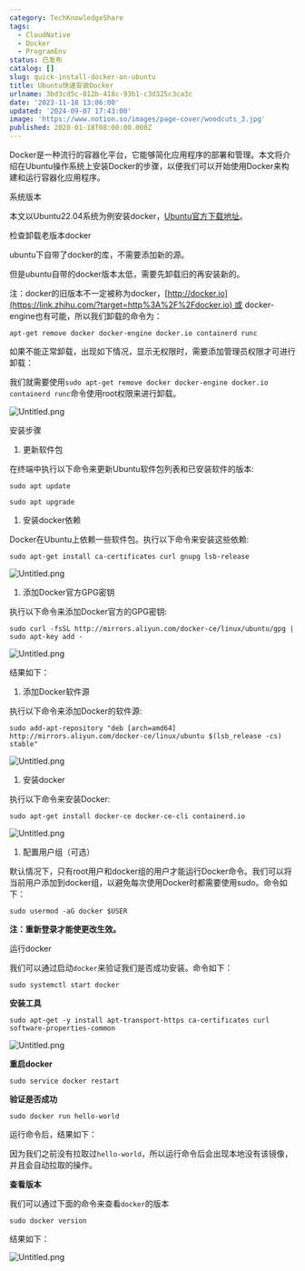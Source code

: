 ```yaml
---
category: TechKnowledgeShare
tags:
  - CloudNative
  - Docker
  - ProgramEnv
status: 已发布
catalog: []
slug: quick-install-docker-on-ubuntu
title: Ubuntu快速安装Docker
urlname: 3bd3cd5c-012b-418c-93b1-c3d325c3ca3c
date: '2023-11-18 13:06:00'
updated: '2024-09-07 17:43:00'
image: 'https://www.notion.so/images/page-cover/woodcuts_3.jpg'
published: 2020-01-18T08:00:00.000Z
---
```


Docker是一种流行的容器化平台，它能够简化应用程序的部署和管理。本文将介绍在Ubuntu操作系统上安装Docker的步骤，以便我们可以开始使用Docker来构建和运行容器化应用程序。


系统版本


本文以Ubuntu22.04系统为例安装docker，[Ubuntu官方下载地址](https://link.zhihu.com/?target=https%3A%2F%2Fubuntu.com%2Fdownload)。


检查卸载老版本docker


ubuntu下自带了docker的库，不需要添加新的源。


但是ubuntu自带的docker版本太低，需要先卸载旧的再安装新的。


注：docker的旧版本不一定被称为docker，[http://docker.io](https://link.zhihu.com/?target=http%3A%2F%2Fdocker.io) 或 docker-engine也有可能，所以我们卸载的命令为：


`apt-get remove docker docker-engine docker.io containerd runc`


如果不能正常卸载，出现如下情况，显示无权限时，需要添加管理员权限才可进行卸载：


我们就需要使用`sudo apt-get remove docker docker-engine docker.io containerd runc`命令使用root权限来进行卸载。


![Untitled.png](https://prod-files-secure.s3.us-west-2.amazonaws.com/5d24fe63-e567-4804-86f9-9fdc62e13082/39952d0f-7851-4550-b715-72a33876c773/Untitled.png?X-Amz-Algorithm=AWS4-HMAC-SHA256&X-Amz-Content-Sha256=UNSIGNED-PAYLOAD&X-Amz-Credential=ASIAZI2LB466RJPMAXXX%2F20250131%2Fus-west-2%2Fs3%2Faws4_request&X-Amz-Date=20250131T053634Z&X-Amz-Expires=3600&X-Amz-Security-Token=IQoJb3JpZ2luX2VjEKr%2F%2F%2F%2F%2F%2F%2F%2F%2F%2FwEaCXVzLXdlc3QtMiJGMEQCICQ8to2AWXBQS5fbFjs%2Fl6KsCFTlPm2CUr76cyJ%2BdCwdAiBGPKBYixP50xhd569KyU%2BkJUDFgRGRmPCkKbQhKoPNpiqIBAiz%2F%2F%2F%2F%2F%2F%2F%2F%2F%2F8BEAAaDDYzNzQyMzE4MzgwNSIMIbGALIhNO%2BhpVLf7KtwD8HOBwnQDezDH1GK%2BFcu4PE63Z8w6ft6t4SsJfBKRYxExiRWqg6KIKtWXH2FrUbJWGyt2i%2BOjBTqToVTIyxYi0zuhiS7YpUpGUOqOm0QrZmCEDCEGaLrF5Ug7bxtlv1L8Mk62zi5SFpDK95YLiRSYJpdu2yhmX5GgDDR%2Fx3VHJD%2BMHfczOiYGLIgd%2BA9Ct4x%2FKpU8c6QKPFlyLJnmMNzCy694Xqwu5xgPAM%2BmBWeCE%2BRyW1TVlIEKxGK4VSwFTVrEMT%2BZCHcKpnKYdGy9uU%2FpdlkWHnK2DKMMdwfMFLzBKap3VqtiX77K9dGWfPu1g20%2F3bNMA9FimjY4uRWnc1QvCEmDTgeeM738cTTl9eaSdkuuFyPU%2FuVXnzS6ErddC5qUDtHfjb4gEq8QBacncV0kLvalZuK%2Fsh4Xy%2FTModXxpJOY0xSJgG4gPpf0JDFWX95idCPEVb%2B5LkdckBr8QTLPrHRzN3psIX46qNDwrnScYR8wy%2FpH4rgjn3C4cjsmSTjZ5MY6UaWAdWtlCWNnrBrg3gKJrce7rMCvFr0A5GgiYuc5o9eCwxredTtzTxtEvciLbth5WIKJTzn6E6GGlw6F%2BZQXwINH7KTgFLXRThwY8wsWGh5JV7p1JfbHB5Iw4NDwvAY6pgH85WxSX%2B8%2FiRqtMlZ55TjNa8k1QwU2yt%2F%2B7%2B7iLC3HgPmhNoqOwMTOoXyKA5EZV206goT72SZ4YLYPxa7lCVAVUFrRHDZ9QB4yM3%2FTutjXirIEDWRiJ8B8ovKIGteqxLsqOKhbA9JiSFeG04EkwOvdDN6n4cQas5pOkogcl8pd2FM0%2BMgeR2iDUgtyKeh5qmsWw%2BZUcaOjQ77Dx9TPIR8ZcqLyuja3&X-Amz-Signature=870a24dad877b3e9c976528d813785f837c8ff1d8e2b2b685b5b9729322f268f&X-Amz-SignedHeaders=host&x-id=GetObject)


安装步骤

1. 更新软件包

在终端中执行以下命令来更新Ubuntu软件包列表和已安装软件的版本:


`sudo apt update`


`sudo apt upgrade`

1. 安装docker依赖

Docker在Ubuntu上依赖一些软件包。执行以下命令来安装这些依赖:


`sudo apt-get install ca-certificates curl gnupg lsb-release`


![Untitled.png](https://prod-files-secure.s3.us-west-2.amazonaws.com/5d24fe63-e567-4804-86f9-9fdc62e13082/b5a549a8-6621-4824-a151-93e8b0592f14/Untitled.png?X-Amz-Algorithm=AWS4-HMAC-SHA256&X-Amz-Content-Sha256=UNSIGNED-PAYLOAD&X-Amz-Credential=ASIAZI2LB466RJPMAXXX%2F20250131%2Fus-west-2%2Fs3%2Faws4_request&X-Amz-Date=20250131T053634Z&X-Amz-Expires=3600&X-Amz-Security-Token=IQoJb3JpZ2luX2VjEKr%2F%2F%2F%2F%2F%2F%2F%2F%2F%2FwEaCXVzLXdlc3QtMiJGMEQCICQ8to2AWXBQS5fbFjs%2Fl6KsCFTlPm2CUr76cyJ%2BdCwdAiBGPKBYixP50xhd569KyU%2BkJUDFgRGRmPCkKbQhKoPNpiqIBAiz%2F%2F%2F%2F%2F%2F%2F%2F%2F%2F8BEAAaDDYzNzQyMzE4MzgwNSIMIbGALIhNO%2BhpVLf7KtwD8HOBwnQDezDH1GK%2BFcu4PE63Z8w6ft6t4SsJfBKRYxExiRWqg6KIKtWXH2FrUbJWGyt2i%2BOjBTqToVTIyxYi0zuhiS7YpUpGUOqOm0QrZmCEDCEGaLrF5Ug7bxtlv1L8Mk62zi5SFpDK95YLiRSYJpdu2yhmX5GgDDR%2Fx3VHJD%2BMHfczOiYGLIgd%2BA9Ct4x%2FKpU8c6QKPFlyLJnmMNzCy694Xqwu5xgPAM%2BmBWeCE%2BRyW1TVlIEKxGK4VSwFTVrEMT%2BZCHcKpnKYdGy9uU%2FpdlkWHnK2DKMMdwfMFLzBKap3VqtiX77K9dGWfPu1g20%2F3bNMA9FimjY4uRWnc1QvCEmDTgeeM738cTTl9eaSdkuuFyPU%2FuVXnzS6ErddC5qUDtHfjb4gEq8QBacncV0kLvalZuK%2Fsh4Xy%2FTModXxpJOY0xSJgG4gPpf0JDFWX95idCPEVb%2B5LkdckBr8QTLPrHRzN3psIX46qNDwrnScYR8wy%2FpH4rgjn3C4cjsmSTjZ5MY6UaWAdWtlCWNnrBrg3gKJrce7rMCvFr0A5GgiYuc5o9eCwxredTtzTxtEvciLbth5WIKJTzn6E6GGlw6F%2BZQXwINH7KTgFLXRThwY8wsWGh5JV7p1JfbHB5Iw4NDwvAY6pgH85WxSX%2B8%2FiRqtMlZ55TjNa8k1QwU2yt%2F%2B7%2B7iLC3HgPmhNoqOwMTOoXyKA5EZV206goT72SZ4YLYPxa7lCVAVUFrRHDZ9QB4yM3%2FTutjXirIEDWRiJ8B8ovKIGteqxLsqOKhbA9JiSFeG04EkwOvdDN6n4cQas5pOkogcl8pd2FM0%2BMgeR2iDUgtyKeh5qmsWw%2BZUcaOjQ77Dx9TPIR8ZcqLyuja3&X-Amz-Signature=778df8e70fd6fffa2908f1c949adbc67dc5ed781eb82751195150e8780ed8108&X-Amz-SignedHeaders=host&x-id=GetObject)

1. 添加Docker官方GPG密钥

执行以下命令来添加Docker官方的GPG密钥:


`sudo curl -fsSL http://mirrors.aliyun.com/docker-ce/linux/ubuntu/gpg | sudo apt-key add -`


![Untitled.png](https://prod-files-secure.s3.us-west-2.amazonaws.com/5d24fe63-e567-4804-86f9-9fdc62e13082/98014b5e-f5b7-4b16-804e-ab6917971bd3/Untitled.png?X-Amz-Algorithm=AWS4-HMAC-SHA256&X-Amz-Content-Sha256=UNSIGNED-PAYLOAD&X-Amz-Credential=ASIAZI2LB466RJPMAXXX%2F20250131%2Fus-west-2%2Fs3%2Faws4_request&X-Amz-Date=20250131T053634Z&X-Amz-Expires=3600&X-Amz-Security-Token=IQoJb3JpZ2luX2VjEKr%2F%2F%2F%2F%2F%2F%2F%2F%2F%2FwEaCXVzLXdlc3QtMiJGMEQCICQ8to2AWXBQS5fbFjs%2Fl6KsCFTlPm2CUr76cyJ%2BdCwdAiBGPKBYixP50xhd569KyU%2BkJUDFgRGRmPCkKbQhKoPNpiqIBAiz%2F%2F%2F%2F%2F%2F%2F%2F%2F%2F8BEAAaDDYzNzQyMzE4MzgwNSIMIbGALIhNO%2BhpVLf7KtwD8HOBwnQDezDH1GK%2BFcu4PE63Z8w6ft6t4SsJfBKRYxExiRWqg6KIKtWXH2FrUbJWGyt2i%2BOjBTqToVTIyxYi0zuhiS7YpUpGUOqOm0QrZmCEDCEGaLrF5Ug7bxtlv1L8Mk62zi5SFpDK95YLiRSYJpdu2yhmX5GgDDR%2Fx3VHJD%2BMHfczOiYGLIgd%2BA9Ct4x%2FKpU8c6QKPFlyLJnmMNzCy694Xqwu5xgPAM%2BmBWeCE%2BRyW1TVlIEKxGK4VSwFTVrEMT%2BZCHcKpnKYdGy9uU%2FpdlkWHnK2DKMMdwfMFLzBKap3VqtiX77K9dGWfPu1g20%2F3bNMA9FimjY4uRWnc1QvCEmDTgeeM738cTTl9eaSdkuuFyPU%2FuVXnzS6ErddC5qUDtHfjb4gEq8QBacncV0kLvalZuK%2Fsh4Xy%2FTModXxpJOY0xSJgG4gPpf0JDFWX95idCPEVb%2B5LkdckBr8QTLPrHRzN3psIX46qNDwrnScYR8wy%2FpH4rgjn3C4cjsmSTjZ5MY6UaWAdWtlCWNnrBrg3gKJrce7rMCvFr0A5GgiYuc5o9eCwxredTtzTxtEvciLbth5WIKJTzn6E6GGlw6F%2BZQXwINH7KTgFLXRThwY8wsWGh5JV7p1JfbHB5Iw4NDwvAY6pgH85WxSX%2B8%2FiRqtMlZ55TjNa8k1QwU2yt%2F%2B7%2B7iLC3HgPmhNoqOwMTOoXyKA5EZV206goT72SZ4YLYPxa7lCVAVUFrRHDZ9QB4yM3%2FTutjXirIEDWRiJ8B8ovKIGteqxLsqOKhbA9JiSFeG04EkwOvdDN6n4cQas5pOkogcl8pd2FM0%2BMgeR2iDUgtyKeh5qmsWw%2BZUcaOjQ77Dx9TPIR8ZcqLyuja3&X-Amz-Signature=114016acd9bfc71007e2b0fa20896bec9029be3983f093150e4456a293689f26&X-Amz-SignedHeaders=host&x-id=GetObject)


结果如下：

1. 添加Docker软件源

执行以下命令来添加Docker的软件源:


`sudo add-apt-repository "deb [arch=amd64] http://mirrors.aliyun.com/docker-ce/linux/ubuntu $(lsb_release -cs) stable"`


![Untitled.png](https://prod-files-secure.s3.us-west-2.amazonaws.com/5d24fe63-e567-4804-86f9-9fdc62e13082/7fc5bdbe-9d4c-48b8-ba03-3309380f47ba/Untitled.png?X-Amz-Algorithm=AWS4-HMAC-SHA256&X-Amz-Content-Sha256=UNSIGNED-PAYLOAD&X-Amz-Credential=ASIAZI2LB466RJPMAXXX%2F20250131%2Fus-west-2%2Fs3%2Faws4_request&X-Amz-Date=20250131T053634Z&X-Amz-Expires=3600&X-Amz-Security-Token=IQoJb3JpZ2luX2VjEKr%2F%2F%2F%2F%2F%2F%2F%2F%2F%2FwEaCXVzLXdlc3QtMiJGMEQCICQ8to2AWXBQS5fbFjs%2Fl6KsCFTlPm2CUr76cyJ%2BdCwdAiBGPKBYixP50xhd569KyU%2BkJUDFgRGRmPCkKbQhKoPNpiqIBAiz%2F%2F%2F%2F%2F%2F%2F%2F%2F%2F8BEAAaDDYzNzQyMzE4MzgwNSIMIbGALIhNO%2BhpVLf7KtwD8HOBwnQDezDH1GK%2BFcu4PE63Z8w6ft6t4SsJfBKRYxExiRWqg6KIKtWXH2FrUbJWGyt2i%2BOjBTqToVTIyxYi0zuhiS7YpUpGUOqOm0QrZmCEDCEGaLrF5Ug7bxtlv1L8Mk62zi5SFpDK95YLiRSYJpdu2yhmX5GgDDR%2Fx3VHJD%2BMHfczOiYGLIgd%2BA9Ct4x%2FKpU8c6QKPFlyLJnmMNzCy694Xqwu5xgPAM%2BmBWeCE%2BRyW1TVlIEKxGK4VSwFTVrEMT%2BZCHcKpnKYdGy9uU%2FpdlkWHnK2DKMMdwfMFLzBKap3VqtiX77K9dGWfPu1g20%2F3bNMA9FimjY4uRWnc1QvCEmDTgeeM738cTTl9eaSdkuuFyPU%2FuVXnzS6ErddC5qUDtHfjb4gEq8QBacncV0kLvalZuK%2Fsh4Xy%2FTModXxpJOY0xSJgG4gPpf0JDFWX95idCPEVb%2B5LkdckBr8QTLPrHRzN3psIX46qNDwrnScYR8wy%2FpH4rgjn3C4cjsmSTjZ5MY6UaWAdWtlCWNnrBrg3gKJrce7rMCvFr0A5GgiYuc5o9eCwxredTtzTxtEvciLbth5WIKJTzn6E6GGlw6F%2BZQXwINH7KTgFLXRThwY8wsWGh5JV7p1JfbHB5Iw4NDwvAY6pgH85WxSX%2B8%2FiRqtMlZ55TjNa8k1QwU2yt%2F%2B7%2B7iLC3HgPmhNoqOwMTOoXyKA5EZV206goT72SZ4YLYPxa7lCVAVUFrRHDZ9QB4yM3%2FTutjXirIEDWRiJ8B8ovKIGteqxLsqOKhbA9JiSFeG04EkwOvdDN6n4cQas5pOkogcl8pd2FM0%2BMgeR2iDUgtyKeh5qmsWw%2BZUcaOjQ77Dx9TPIR8ZcqLyuja3&X-Amz-Signature=90cfa5055dcdc7436bb52330add855df51357527c12b086d7029b3440080c0c4&X-Amz-SignedHeaders=host&x-id=GetObject)

1. 安装docker

执行以下命令来安装Docker:


`sudo apt-get install docker-ce docker-ce-cli containerd.io`


![Untitled.png](https://prod-files-secure.s3.us-west-2.amazonaws.com/5d24fe63-e567-4804-86f9-9fdc62e13082/d5ede442-ffc5-49c3-a76a-76559a797244/Untitled.png?X-Amz-Algorithm=AWS4-HMAC-SHA256&X-Amz-Content-Sha256=UNSIGNED-PAYLOAD&X-Amz-Credential=ASIAZI2LB466RJPMAXXX%2F20250131%2Fus-west-2%2Fs3%2Faws4_request&X-Amz-Date=20250131T053634Z&X-Amz-Expires=3600&X-Amz-Security-Token=IQoJb3JpZ2luX2VjEKr%2F%2F%2F%2F%2F%2F%2F%2F%2F%2FwEaCXVzLXdlc3QtMiJGMEQCICQ8to2AWXBQS5fbFjs%2Fl6KsCFTlPm2CUr76cyJ%2BdCwdAiBGPKBYixP50xhd569KyU%2BkJUDFgRGRmPCkKbQhKoPNpiqIBAiz%2F%2F%2F%2F%2F%2F%2F%2F%2F%2F8BEAAaDDYzNzQyMzE4MzgwNSIMIbGALIhNO%2BhpVLf7KtwD8HOBwnQDezDH1GK%2BFcu4PE63Z8w6ft6t4SsJfBKRYxExiRWqg6KIKtWXH2FrUbJWGyt2i%2BOjBTqToVTIyxYi0zuhiS7YpUpGUOqOm0QrZmCEDCEGaLrF5Ug7bxtlv1L8Mk62zi5SFpDK95YLiRSYJpdu2yhmX5GgDDR%2Fx3VHJD%2BMHfczOiYGLIgd%2BA9Ct4x%2FKpU8c6QKPFlyLJnmMNzCy694Xqwu5xgPAM%2BmBWeCE%2BRyW1TVlIEKxGK4VSwFTVrEMT%2BZCHcKpnKYdGy9uU%2FpdlkWHnK2DKMMdwfMFLzBKap3VqtiX77K9dGWfPu1g20%2F3bNMA9FimjY4uRWnc1QvCEmDTgeeM738cTTl9eaSdkuuFyPU%2FuVXnzS6ErddC5qUDtHfjb4gEq8QBacncV0kLvalZuK%2Fsh4Xy%2FTModXxpJOY0xSJgG4gPpf0JDFWX95idCPEVb%2B5LkdckBr8QTLPrHRzN3psIX46qNDwrnScYR8wy%2FpH4rgjn3C4cjsmSTjZ5MY6UaWAdWtlCWNnrBrg3gKJrce7rMCvFr0A5GgiYuc5o9eCwxredTtzTxtEvciLbth5WIKJTzn6E6GGlw6F%2BZQXwINH7KTgFLXRThwY8wsWGh5JV7p1JfbHB5Iw4NDwvAY6pgH85WxSX%2B8%2FiRqtMlZ55TjNa8k1QwU2yt%2F%2B7%2B7iLC3HgPmhNoqOwMTOoXyKA5EZV206goT72SZ4YLYPxa7lCVAVUFrRHDZ9QB4yM3%2FTutjXirIEDWRiJ8B8ovKIGteqxLsqOKhbA9JiSFeG04EkwOvdDN6n4cQas5pOkogcl8pd2FM0%2BMgeR2iDUgtyKeh5qmsWw%2BZUcaOjQ77Dx9TPIR8ZcqLyuja3&X-Amz-Signature=c8befeb2f55258896efff775b1312645413cff9eb03c9f2e50d5639795ff093d&X-Amz-SignedHeaders=host&x-id=GetObject)

1. 配置用户组（可选）

默认情况下，只有root用户和docker组的用户才能运行Docker命令。我们可以将当前用户添加到docker组，以避免每次使用Docker时都需要使用sudo。命令如下：


`sudo usermod -aG docker $USER`


**注：重新登录才能使更改生效。**


运行docker


我们可以通过启动`docker`来验证我们是否成功安装。命令如下：


`sudo systemctl start docker`


**安装工具**


`sudo apt-get -y install apt-transport-https ca-certificates curl software-properties-common`


![Untitled.png](https://prod-files-secure.s3.us-west-2.amazonaws.com/5d24fe63-e567-4804-86f9-9fdc62e13082/0c3615c1-94db-46f5-9743-68bb221a9964/Untitled.png?X-Amz-Algorithm=AWS4-HMAC-SHA256&X-Amz-Content-Sha256=UNSIGNED-PAYLOAD&X-Amz-Credential=ASIAZI2LB466RJPMAXXX%2F20250131%2Fus-west-2%2Fs3%2Faws4_request&X-Amz-Date=20250131T053634Z&X-Amz-Expires=3600&X-Amz-Security-Token=IQoJb3JpZ2luX2VjEKr%2F%2F%2F%2F%2F%2F%2F%2F%2F%2FwEaCXVzLXdlc3QtMiJGMEQCICQ8to2AWXBQS5fbFjs%2Fl6KsCFTlPm2CUr76cyJ%2BdCwdAiBGPKBYixP50xhd569KyU%2BkJUDFgRGRmPCkKbQhKoPNpiqIBAiz%2F%2F%2F%2F%2F%2F%2F%2F%2F%2F8BEAAaDDYzNzQyMzE4MzgwNSIMIbGALIhNO%2BhpVLf7KtwD8HOBwnQDezDH1GK%2BFcu4PE63Z8w6ft6t4SsJfBKRYxExiRWqg6KIKtWXH2FrUbJWGyt2i%2BOjBTqToVTIyxYi0zuhiS7YpUpGUOqOm0QrZmCEDCEGaLrF5Ug7bxtlv1L8Mk62zi5SFpDK95YLiRSYJpdu2yhmX5GgDDR%2Fx3VHJD%2BMHfczOiYGLIgd%2BA9Ct4x%2FKpU8c6QKPFlyLJnmMNzCy694Xqwu5xgPAM%2BmBWeCE%2BRyW1TVlIEKxGK4VSwFTVrEMT%2BZCHcKpnKYdGy9uU%2FpdlkWHnK2DKMMdwfMFLzBKap3VqtiX77K9dGWfPu1g20%2F3bNMA9FimjY4uRWnc1QvCEmDTgeeM738cTTl9eaSdkuuFyPU%2FuVXnzS6ErddC5qUDtHfjb4gEq8QBacncV0kLvalZuK%2Fsh4Xy%2FTModXxpJOY0xSJgG4gPpf0JDFWX95idCPEVb%2B5LkdckBr8QTLPrHRzN3psIX46qNDwrnScYR8wy%2FpH4rgjn3C4cjsmSTjZ5MY6UaWAdWtlCWNnrBrg3gKJrce7rMCvFr0A5GgiYuc5o9eCwxredTtzTxtEvciLbth5WIKJTzn6E6GGlw6F%2BZQXwINH7KTgFLXRThwY8wsWGh5JV7p1JfbHB5Iw4NDwvAY6pgH85WxSX%2B8%2FiRqtMlZ55TjNa8k1QwU2yt%2F%2B7%2B7iLC3HgPmhNoqOwMTOoXyKA5EZV206goT72SZ4YLYPxa7lCVAVUFrRHDZ9QB4yM3%2FTutjXirIEDWRiJ8B8ovKIGteqxLsqOKhbA9JiSFeG04EkwOvdDN6n4cQas5pOkogcl8pd2FM0%2BMgeR2iDUgtyKeh5qmsWw%2BZUcaOjQ77Dx9TPIR8ZcqLyuja3&X-Amz-Signature=1fec6cac986b1b517d6ec40d787043a1608be78087eef73b1a96c1ff15896b38&X-Amz-SignedHeaders=host&x-id=GetObject)


**重启docker**


`sudo service docker restart`


**验证是否成功**


`sudo docker run hello-world`


运行命令后，结果如下：


因为我们之前没有拉取过`hello-world`，所以运行命令后会出现本地没有该镜像，并且会自动拉取的操作。


**查看版本**


我们可以通过下面的命令来查看`docker`的版本


`sudo docker version`


结果如下：


![Untitled.png](https://prod-files-secure.s3.us-west-2.amazonaws.com/5d24fe63-e567-4804-86f9-9fdc62e13082/efdb509a-3c1e-41a3-91ee-a1bd88793688/Untitled.png?X-Amz-Algorithm=AWS4-HMAC-SHA256&X-Amz-Content-Sha256=UNSIGNED-PAYLOAD&X-Amz-Credential=ASIAZI2LB466RJPMAXXX%2F20250131%2Fus-west-2%2Fs3%2Faws4_request&X-Amz-Date=20250131T053634Z&X-Amz-Expires=3600&X-Amz-Security-Token=IQoJb3JpZ2luX2VjEKr%2F%2F%2F%2F%2F%2F%2F%2F%2F%2FwEaCXVzLXdlc3QtMiJGMEQCICQ8to2AWXBQS5fbFjs%2Fl6KsCFTlPm2CUr76cyJ%2BdCwdAiBGPKBYixP50xhd569KyU%2BkJUDFgRGRmPCkKbQhKoPNpiqIBAiz%2F%2F%2F%2F%2F%2F%2F%2F%2F%2F8BEAAaDDYzNzQyMzE4MzgwNSIMIbGALIhNO%2BhpVLf7KtwD8HOBwnQDezDH1GK%2BFcu4PE63Z8w6ft6t4SsJfBKRYxExiRWqg6KIKtWXH2FrUbJWGyt2i%2BOjBTqToVTIyxYi0zuhiS7YpUpGUOqOm0QrZmCEDCEGaLrF5Ug7bxtlv1L8Mk62zi5SFpDK95YLiRSYJpdu2yhmX5GgDDR%2Fx3VHJD%2BMHfczOiYGLIgd%2BA9Ct4x%2FKpU8c6QKPFlyLJnmMNzCy694Xqwu5xgPAM%2BmBWeCE%2BRyW1TVlIEKxGK4VSwFTVrEMT%2BZCHcKpnKYdGy9uU%2FpdlkWHnK2DKMMdwfMFLzBKap3VqtiX77K9dGWfPu1g20%2F3bNMA9FimjY4uRWnc1QvCEmDTgeeM738cTTl9eaSdkuuFyPU%2FuVXnzS6ErddC5qUDtHfjb4gEq8QBacncV0kLvalZuK%2Fsh4Xy%2FTModXxpJOY0xSJgG4gPpf0JDFWX95idCPEVb%2B5LkdckBr8QTLPrHRzN3psIX46qNDwrnScYR8wy%2FpH4rgjn3C4cjsmSTjZ5MY6UaWAdWtlCWNnrBrg3gKJrce7rMCvFr0A5GgiYuc5o9eCwxredTtzTxtEvciLbth5WIKJTzn6E6GGlw6F%2BZQXwINH7KTgFLXRThwY8wsWGh5JV7p1JfbHB5Iw4NDwvAY6pgH85WxSX%2B8%2FiRqtMlZ55TjNa8k1QwU2yt%2F%2B7%2B7iLC3HgPmhNoqOwMTOoXyKA5EZV206goT72SZ4YLYPxa7lCVAVUFrRHDZ9QB4yM3%2FTutjXirIEDWRiJ8B8ovKIGteqxLsqOKhbA9JiSFeG04EkwOvdDN6n4cQas5pOkogcl8pd2FM0%2BMgeR2iDUgtyKeh5qmsWw%2BZUcaOjQ77Dx9TPIR8ZcqLyuja3&X-Amz-Signature=091d10aae42370ebf5fac1f54ff3f083e1e48f7e56378ef05d4285779b678b62&X-Amz-SignedHeaders=host&x-id=GetObject)

